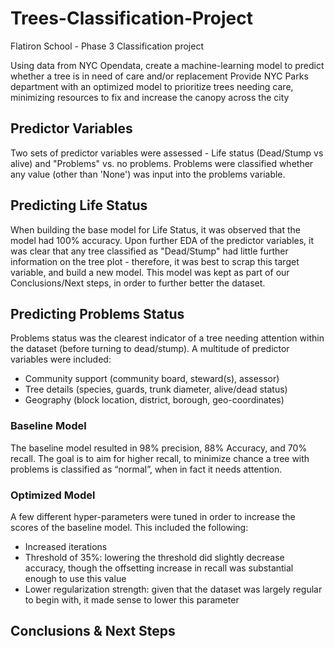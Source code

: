 # Trees-Classification-Project
Flatiron School - Phase 3 Classification project

Using data from NYC Opendata, create a machine-learning model to predict whether a tree is in need of care and/or replacement
Provide NYC Parks department with an optimized model to prioritize trees needing care, minimizing resources to fix and increase the canopy across the city


## Predictor Variables
Two sets of predictor variables were assessed - Life status (Dead/Stump vs alive) and "Problems" vs. no problems. Problems were classified whether any value (other than 'None') was input into the problems variable. 

## Predicting Life Status
When building the base model for Life Status, it was observed that the model had 100% accuracy. Upon further EDA of the predictor variables, it was clear that any tree classified as "Dead/Stump" had little further information on the tree plot - therefore, it was best to scrap this target variable, and build a new model. This model was kept as part of our Conclusions/Next steps, in order to further better the dataset.

## Predicting Problems Status
Problems status was the clearest indicator of a tree needing attention within the dataset (before turning to dead/stump). A multitude of predictor variables were included: 
* Community support (community board, steward(s), assessor)
* Tree details (species, guards, trunk diameter, alive/dead status)
* Geography (block location, district, borough, geo-coordinates)

### Baseline Model
The baseline model resulted in 98% precision, 88% Accuracy, and 70% recall. The goal is to aim for higher recall, to minimize chance a tree with problems is classified as “normal”, when in fact it needs attention. 

### Optimized Model
A few different hyper-parameters were tuned in order to increase the scores of the baseline model. This included the following:
* Increased iterations
* Threshold of 35%: lowering the threshold did slightly decrease accuracy, though the offsetting increase in recall was substantial enough to use this value
* Lower regularization strength: given that the dataset was largely regular to begin with, it made sense to lower this parameter


## Conclusions & Next Steps
